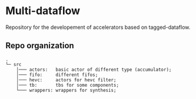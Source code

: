 # Multi-dataflow
Repository for the developement of accelerators based on tagged-dataflow.


## Repo organization
```
.
└─ src
    │─── actors:   basic actor of different type (accumulator);  
    │─── fifo:     different fifos;
    │─── hevc:	   actors for hevc filter;
    │─── tb:       tbs for some components;
	└─── wrappers: wrappers for synthesis;
```
